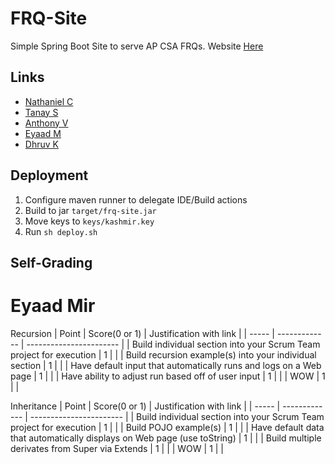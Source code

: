 # FRQ-Site
Simple Spring Boot Site to serve AP CSA FRQs. Website [Here](http://frq.sylicia.com/) 

## Links
- [Nathaniel C](http://frq.sylicia.com/nathan)
- [Tanay S](http://frq.sylicia.com/tanay)
- [Anthony V](http://frq.sylicia.com/anthony)
- [Eyaad M](http://frq.sylicia.com/eyaad)
- [Dhruv K](http://frq.sylicia.com/dhruv)

## Deployment
1. Configure maven runner to delegate IDE/Build actions
2. Build to jar ```target/frq-site.jar```
3. Move keys to ```keys/kashmir.key``` 
4. Run ```sh deploy.sh``` 

## Self-Grading 

# Eyaad Mir
Recursion
| Point | Score(0 or 1) | Justification with link |
| ----- | ------------- | ----------------------- |
| Build individual section into your Scrum Team project for execution | 1 | |
| Build recursion example(s) into your individual section | 1 | |
| Have default input that automatically runs and logs on a Web page | 1 | |
| Have ability to adjust run based off of user input | 1 | |
| WOW | 1 | |

Inheritance
| Point | Score(0 or 1) | Justification with link |
| ----- | ------------- | ----------------------- |
| Build individual section into your Scrum Team project for execution | 1 | |
| Build POJO example(s) | 1 | |
| Have default data that automatically displays on Web page (use toString) | 1 | |
| Build multiple derivates from Super via Extends | 1 | |
| WOW | 1 | |
